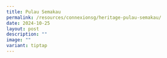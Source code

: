 ```yaml
---
title: Pulau Semakau
permalink: /resources/connexionsg/heritage-pulau-semakau/
date: 2024-10-25
layout: post
description: ""
image: ""
variant: tiptap
---
```


